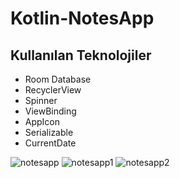# Kotlin-NotesApp

## Kullanılan Teknolojiler

- Room Database
- RecyclerView
- Spinner
- ViewBinding
- AppIcon
- Serializable
- CurrentDate


![notesapp](https://user-images.githubusercontent.com/88456285/220210464-b40a4df4-b5b6-48e7-8b6b-5f565ceab739.jpg)
![notesapp1](https://user-images.githubusercontent.com/88456285/220210617-c4aea873-81b5-40e1-87e8-a6b9276f0d30.jpg)
![notesapp2](https://user-images.githubusercontent.com/88456285/220210800-32d82554-4eff-43b6-a062-8d32b7c1c89b.jpg)



